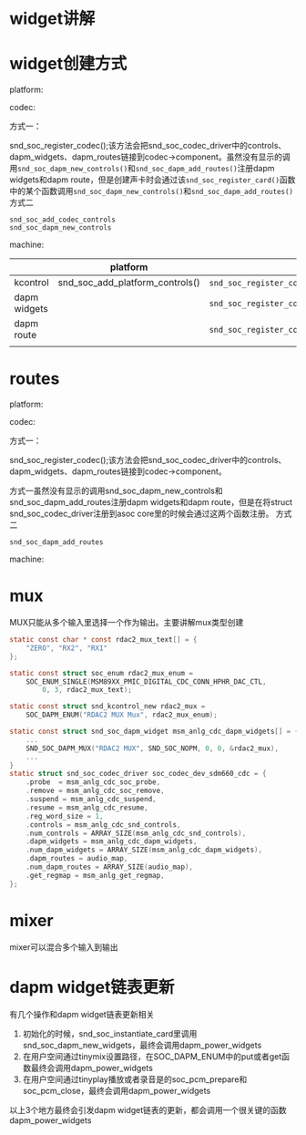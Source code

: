 # widget讲解

# widget创建方式

platform:

codec:

方式一：

snd_soc_register_codec();该方法会把snd_soc_codec_driver中的controls、dapm_widgets、dapm_routes链接到codec->component。虽然没有显示的调用`snd_soc_dapm_new_controls()`和`snd_soc_dapm_add_routes()`注册dapm widgets和dapm route，但是创建声卡时会通过该`snd_soc_register_card()`函数中的某个函数调用`snd_soc_dapm_new_controls()`和`snd_soc_dapm_add_routes()`
方式二

```
snd_soc_add_codec_controls
snd_soc_dapm_new_controls
```

machine:



|              | platform                        | codec                                                     | machine                                                 |
| ------------ | ------------------------------- | --------------------------------------------------------- | ------------------------------------------------------- |
| kcontrol     | snd_soc_add_platform_controls() | `snd_soc_register_codec()`/`snd_soc_add_codec_controls()` | `snd_soc_register_card()`/`snd_soc_add_card_controls()` |
| dapm widgets |                                 | `snd_soc_register_codec()`/`snd_soc_dapm_new_widgets()`   | `snd_soc_register_card()`                               |
| dapm route   |                                 | `snd_soc_register_codec()`/snd_soc_dapm_add_routes()      | `snd_soc_register_card()`/snd_soc_dapm_add_routes()     |
|              |                                 |                                                           |                                                         |





# routes

platform:

codec:

方式一：

snd_soc_register_codec();该方法会把snd_soc_codec_driver中的controls、dapm_widgets、dapm_routes链接到codec->component。

方式一虽然没有显示的调用snd_soc_dapm_new_controls和snd_soc_dapm_add_routes注册dapm widgets和dapm route，但是在将struct snd_soc_codec_driver注册到asoc core里的时候会通过这两个函数注册。
方式二

```
snd_soc_dapm_add_routes
```

machine:

# mux

MUX只能从多个输入里选择一个作为输出。主要讲解mux类型创建

```c
static const char * const rdac2_mux_text[] = {
	"ZERO", "RX2", "RX1"
};

static const struct soc_enum rdac2_mux_enum =
	SOC_ENUM_SINGLE(MSM89XX_PMIC_DIGITAL_CDC_CONN_HPHR_DAC_CTL,
		0, 3, rdac2_mux_text);

static const struct snd_kcontrol_new rdac2_mux =
	SOC_DAPM_ENUM("RDAC2 MUX Mux", rdac2_mux_enum);

static const struct snd_soc_dapm_widget msm_anlg_cdc_dapm_widgets[] = {
    ...
    SND_SOC_DAPM_MUX("RDAC2 MUX", SND_SOC_NOPM, 0, 0, &rdac2_mux),
    ...
}
static struct snd_soc_codec_driver soc_codec_dev_sdm660_cdc = {
	.probe	= msm_anlg_cdc_soc_probe,
	.remove	= msm_anlg_cdc_soc_remove,
	.suspend = msm_anlg_cdc_suspend,
	.resume = msm_anlg_cdc_resume,
	.reg_word_size = 1,
	.controls = msm_anlg_cdc_snd_controls,
	.num_controls = ARRAY_SIZE(msm_anlg_cdc_snd_controls),
	.dapm_widgets = msm_anlg_cdc_dapm_widgets,
	.num_dapm_widgets = ARRAY_SIZE(msm_anlg_cdc_dapm_widgets),
	.dapm_routes = audio_map,
	.num_dapm_routes = ARRAY_SIZE(audio_map),
	.get_regmap = msm_anlg_get_regmap,
};
```





# mixer

mixer可以混合多个输入到输出



# dapm widget链表更新

有几个操作和dapm widget链表更新相关
1) 初始化的时候，snd_soc_instantiate_card里调用snd_soc_dapm_new_widgets，最终会调用dapm_power_widgets
2) 在用户空间通过tinymix设置路径，在SOC_DAPM_ENUM中的put或者get函数最终会调用dapm_power_widgets
3) 在用户空间通过tinyplay播放或者录音是的soc_pcm_prepare和soc_pcm_close，最终会调用dapm_power_widgets

以上3个地方最终会引发dapm widget链表的更新，都会调用一个很关键的函数dapm_power_widgets

